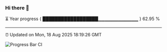 ### Hi there 👋

⏳ Year progress { ██████████████████▁▁▁▁▁▁▁▁▁▁▁▁ } 62.95 %

---

⏰ Updated on Mon, 18 Aug 2025 18:19:26 GMT

![Progress Bar CI](https://github.com/code-lakshay/GitHub-Actions-Demo/workflows/Progress%20Bar%20CI/badge.svg)
